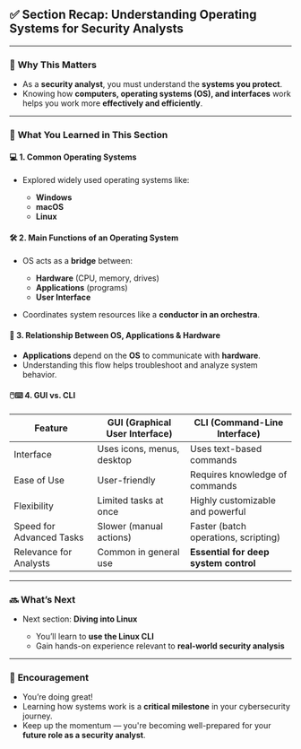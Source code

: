 ## ✅ **Section Recap: Understanding Operating Systems for Security Analysts**

---

### 🎯 **Why This Matters**

* As a **security analyst**, you must understand the **systems you protect**.
* Knowing how **computers, operating systems (OS), and interfaces** work helps you work more **effectively and efficiently**.

---

### 🧠 **What You Learned in This Section**

#### 💻 **1. Common Operating Systems**

* Explored widely used operating systems like:

  * **Windows**
  * **macOS**
  * **Linux**

#### 🛠️ **2. Main Functions of an Operating System**

* OS acts as a **bridge** between:

  * **Hardware** (CPU, memory, drives)
  * **Applications** (programs)
  * **User Interface**
* Coordinates system resources like a **conductor in an orchestra**.

#### 🧩 **3. Relationship Between OS, Applications & Hardware**

* **Applications** depend on the **OS** to communicate with **hardware**.
* Understanding this flow helps troubleshoot and analyze system behavior.

#### 🖱️⌨️ **4. GUI vs. CLI**

| Feature                  | GUI (Graphical User Interface) | CLI (Command-Line Interface)          |
| ------------------------ | ------------------------------ | ------------------------------------- |
| Interface                | Uses icons, menus, desktop     | Uses text-based commands              |
| Ease of Use              | User-friendly                  | Requires knowledge of commands        |
| Flexibility              | Limited tasks at once          | Highly customizable and powerful      |
| Speed for Advanced Tasks | Slower (manual actions)        | Faster (batch operations, scripting)  |
| Relevance for Analysts   | Common in general use          | **Essential for deep system control** |

---

### 🔜 **What’s Next**

* Next section: **Diving into Linux**

  * You’ll learn to **use the Linux CLI**
  * Gain hands-on experience relevant to **real-world security analysis**

---

### 💬 **Encouragement**

* You’re doing great!
* Learning how systems work is a **critical milestone** in your cybersecurity journey.
* Keep up the momentum — you're becoming well-prepared for your **future role as a security analyst**.
